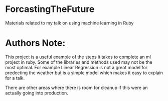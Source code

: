 # ForcastingTheFuture
Materials related to my talk on using machine learning in Ruby

# Authors Note:

This project is a useful example of the steps it takes to complete an ml project in ruby. Some of the libraries and methods used may not be the most optimal.
For example Linear Regression is not a great model for predecting the weather but is a simple model which makes it easy to explain for a talk.

There are other areas where there is room for cleanup if this were an actually going into production.
